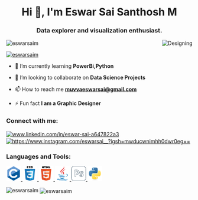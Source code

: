 <h1 align="center">Hi 👋, I'm Eswar Sai Santhosh M</h1>
<h3 align="center">Data explorer and visualization enthusiast.</h3>
<img align="right" alt="Designing" width"100" src="https://images.squarespace-cdn.com/content/v1/5efb7a015dc2ac0077a81ea5/1f60b0ae-8b2a-4ee6-9f74-4140b4630e36/18a4949fc9c8067172d3b96e302e7097.gif">

<p align="left"> <img src="https://komarev.com/ghpvc/?username=eswarsaim&label=Profile%20views&color=0e75b6&style=flat" alt="eswarsaim" /> </p>

<p align="left"> <a href="https://github.com/ryo-ma/github-profile-trophy"><img src="https://github-profile-trophy.vercel.app/?username=eswarsaim" alt="eswarsaim" /></a> </p>

- 🌱 I’m currently learning **PowerBi,Python**

- 👯 I’m looking to collaborate on **Data Science Projects**

- 📫 How to reach me **muvvaeswarsai@gmail.com**

- ⚡ Fun fact **I am a Graphic Designer**

<h3 align="left">Connect with me:</h3>
<p align="left">
<a href="https://linkedin.com/in/www.linkedin.com/in/eswar-sai-a647822a3" target="blank"><img align="center" src="https://raw.githubusercontent.com/rahuldkjain/github-profile-readme-generator/master/src/images/icons/Social/linked-in-alt.svg" alt="www.linkedin.com/in/eswar-sai-a647822a3" height="30" width="40" /></a>
<a href="https://instagram.com/https://www.instagram.com/eswarsai__?igsh=mwducwnimhh0dwr0eg==" target="blank"><img align="center" src="https://raw.githubusercontent.com/rahuldkjain/github-profile-readme-generator/master/src/images/icons/Social/instagram.svg" alt="https://www.instagram.com/eswarsai__?igsh=mwducwnimhh0dwr0eg==" height="30" width="40" /></a>
</p>

<h3 align="left">Languages and Tools:</h3>
<p align="left"> <a href="https://www.cprogramming.com/" target="_blank" rel="noreferrer"> <img src="https://raw.githubusercontent.com/devicons/devicon/master/icons/c/c-original.svg" alt="c" width="40" height="40"/> </a> <a href="https://www.w3schools.com/css/" target="_blank" rel="noreferrer"> <img src="https://raw.githubusercontent.com/devicons/devicon/master/icons/css3/css3-original-wordmark.svg" alt="css3" width="40" height="40"/> </a> <a href="https://www.w3.org/html/" target="_blank" rel="noreferrer"> <img src="https://raw.githubusercontent.com/devicons/devicon/master/icons/html5/html5-original-wordmark.svg" alt="html5" width="40" height="40"/> </a> <a href="https://www.java.com" target="_blank" rel="noreferrer"> <img src="https://raw.githubusercontent.com/devicons/devicon/master/icons/java/java-original.svg" alt="java" width="40" height="40"/> </a> <a href="https://www.photoshop.com/en" target="_blank" rel="noreferrer"> <img src="https://raw.githubusercontent.com/devicons/devicon/master/icons/photoshop/photoshop-line.svg" alt="photoshop" width="40" height="40"/> </a> <a href="https://www.python.org" target="_blank" rel="noreferrer"> <img src="https://raw.githubusercontent.com/devicons/devicon/master/icons/python/python-original.svg" alt="python" width="40" height="40"/> </a> </p>

<p><img align="left" src="https://github-readme-stats.vercel.app/api/top-langs?username=eswarsaim&show_icons=true&locale=en&layout=compact" alt="eswarsaim" /></p>

<p>&nbsp;<img align="center" src="https://github-readme-stats.vercel.app/api?username=eswarsaim&show_icons=true&locale=en" alt="eswarsaim" /></p>
